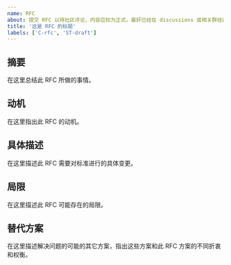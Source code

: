 ```yaml
---
name: RFC
about: 提交 RFC 以待社区评论，内容应较为正式，最好已经在 discussions 或相关群经过基本讨论
title: '这是 RFC 的标题'
labels: ['C-rfc', 'ST-draft']
---
```


## 摘要

<!-- 必填 -->

在这里总结此 RFC 所做的事情。

## 动机

<!-- 必填 -->

在这里指出此 RFC 的动机。

## 具体描述

<!-- 必填 -->

在这里描述此 RFC 需要对标准进行的具体变更。

## 局限

<!-- 如果没有明显的局限性可不填 -->

在这里描述此 RFC 可能存在的局限。

## 替代方案

<!-- 如果没有明显的替代方案可不填 -->

在这里描述解决问题的可能的其它方案，指出这些方案和此 RFC 方案的不同折衷和权衡。
